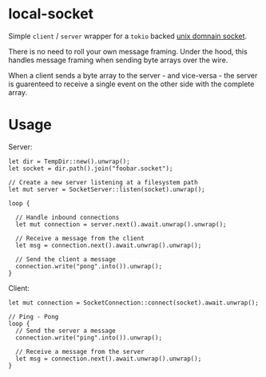 local-socket
============

Simple `client` / `server` wrapper for a `tokio` backed [unix domnain socket](https://en.wikipedia.org/wiki/Unix_domain_socket).

There is no need to roll your own message framing. Under the hood, this handles message framing when sending byte arrays over the wire.

When a client sends a byte array to the server - and vice-versa - the server is guarenteed to receive a single event on the other side with the complete array.

# Usage

Server:

```
let dir = TempDir::new().unwrap();
let socket = dir.path().join("foobar.socket");

// Create a new server listening at a filesystem path
let mut server = SocketServer::listen(socket).unwrap();

loop {

  // Handle inbound connections
  let mut connection = server.next().await.unwrap().unwrap();

  // Receive a message from the client
  let msg = connection.next().await.unwrap().unwrap();

  // Send the client a message
  connection.write("pong".into()).unwrap();
}
```

Client:

```
let mut connection = SocketConnection::connect(socket).await.unwrap();

// Ping - Pong
loop {
  // Send the server a message
  connection.write("ping".into()).unwrap();

  // Receive a message from the server
  let msg = connection.next().await.unwrap().unwrap();
}
```
